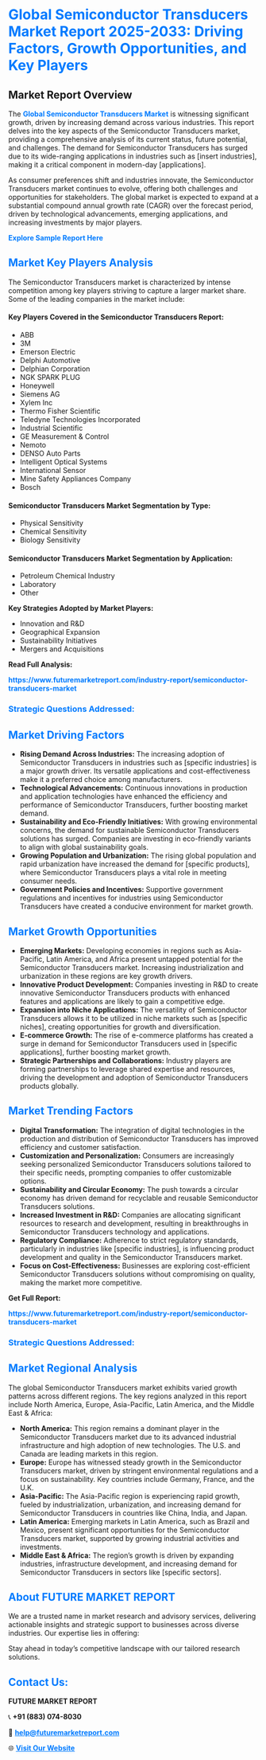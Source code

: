 <h1 style="color: #007BFF;">Global Semiconductor Transducers Market Report 2025-2033: Driving Factors, Growth Opportunities, and Key Players</h1>

<section id="overview">
<h2>Market Report Overview</h2>
<p>The <a href="https://www.futuremarketreport.com/industry-report/semiconductor-transducers-market" style="color: #007BFF; text-decoration: none;"><strong>Global Semiconductor Transducers Market</strong></a> is witnessing significant growth, driven by increasing demand across various industries. This report delves into the key aspects of the Semiconductor Transducers market, providing a comprehensive analysis of its current status, future potential, and challenges. The demand for Semiconductor Transducers has surged due to its wide-ranging applications in industries such as [insert industries], making it a critical component in modern-day [applications].</p>
<p>As consumer preferences shift and industries innovate, the Semiconductor Transducers market continues to evolve, offering both challenges and opportunities for stakeholders. The global market is expected to expand at a substantial compound annual growth rate (CAGR) over the forecast period, driven by technological advancements, emerging applications, and increasing investments by major players.</p>
</section>

<section id="overview">
<p><a href="https://www.futuremarketreport.com/request-sample/reportId=104983" style="color: #007BFF; text-decoration: none;"><strong>Explore Sample Report Here</strong></a></p>
</section>

<section id="key-players">
<h2 style="color: #007BFF;">Market Key Players Analysis</h2>
<p>The Semiconductor Transducers market is characterized by intense competition among key players striving to capture a larger market share. Some of the leading companies in the market include:</p>
<h4>Key Players Covered in the Semiconductor Transducers Report:</h4>
<ul><li>ABB</li><li>3M</li><li>Emerson Electric</li><li>Delphi Automotive</li><li>Delphian Corporation</li><li>NGK SPARK PLUG</li><li>Honeywell</li><li>Siemens AG</li><li>Xylem Inc</li><li>Thermo Fisher Scientific</li><li>Teledyne Technologies Incorporated</li><li>Industrial Scientific</li><li>GE Measurement &amp; Control</li><li>Nemoto</li><li>DENSO Auto Parts</li><li>Intelligent Optical Systems</li><li>International Sensor</li><li>Mine Safety Appliances Company</li><li>Bosch</li></ul>
<h4>Semiconductor Transducers Market Segmentation by Type:</h4>
<ul><li>Physical Sensitivity</li><li>Chemical Sensitivity</li><li>Biology Sensitivity</li></ul>

<h4>Semiconductor Transducers Market Segmentation by Application:</h4>
<ul><li>Petroleum Chemical Industry</li><li>Laboratory</li><li>Other</li></ul>
<p><strong>Key Strategies Adopted by Market Players:</strong></p>
<ul>
<li>Innovation and R&D</li>
<li>Geographical Expansion</li>
<li>Sustainability Initiatives</li>
<li>Mergers and Acquisitions</li>
</ul>
</section>

<section>
<p><strong>Read Full Analysis: </strong></p><a href="https://www.futuremarketreport.com/industry-report/semiconductor-transducers-market" style="color: #007BFF; text-decoration: none;"><strong>https://www.futuremarketreport.com/industry-report/semiconductor-transducers-market</strong></a>
<h3 style="color: #007BFF;">Strategic Questions Addressed:</h3>
</section>

<section id="driving-factors">
<h2 style="color: #007BFF;">Market Driving Factors</h2>
<ul>
<li><strong>Rising Demand Across Industries:</strong> The increasing adoption of Semiconductor Transducers in industries such as [specific industries] is a major growth driver. Its versatile applications and cost-effectiveness make it a preferred choice among manufacturers.</li>
<li><strong>Technological Advancements:</strong> Continuous innovations in production and application technologies have enhanced the efficiency and performance of Semiconductor Transducers, further boosting market demand.</li>
<li><strong>Sustainability and Eco-Friendly Initiatives:</strong> With growing environmental concerns, the demand for sustainable Semiconductor Transducers solutions has surged. Companies are investing in eco-friendly variants to align with global sustainability goals.</li>
<li><strong>Growing Population and Urbanization:</strong> The rising global population and rapid urbanization have increased the demand for [specific products], where Semiconductor Transducers plays a vital role in meeting consumer needs.</li>
<li><strong>Government Policies and Incentives:</strong> Supportive government regulations and incentives for industries using Semiconductor Transducers have created a conducive environment for market growth.</li>
</ul>
</section>

<section id="growth-opportunities">
<h2 style="color: #007BFF;">Market Growth Opportunities</h2>
<ul>
<li><strong>Emerging Markets:</strong> Developing economies in regions such as Asia-Pacific, Latin America, and Africa present untapped potential for the Semiconductor Transducers market. Increasing industrialization and urbanization in these regions are key growth drivers.</li>
<li><strong>Innovative Product Development:</strong> Companies investing in R&D to create innovative Semiconductor Transducers products with enhanced features and applications are likely to gain a competitive edge.</li>
<li><strong>Expansion into Niche Applications:</strong> The versatility of Semiconductor Transducers allows it to be utilized in niche markets such as [specific niches], creating opportunities for growth and diversification.</li>
<li><strong>E-commerce Growth:</strong> The rise of e-commerce platforms has created a surge in demand for Semiconductor Transducers used in [specific applications], further boosting market growth.</li>
<li><strong>Strategic Partnerships and Collaborations:</strong> Industry players are forming partnerships to leverage shared expertise and resources, driving the development and adoption of Semiconductor Transducers products globally.</li>
</ul>
</section>

<section id="trending-factors">
<h2 style="color: #007BFF;">Market Trending Factors</h2>
<ul>
<li><strong>Digital Transformation:</strong> The integration of digital technologies in the production and distribution of Semiconductor Transducers has improved efficiency and customer satisfaction.</li>
<li><strong>Customization and Personalization:</strong> Consumers are increasingly seeking personalized Semiconductor Transducers solutions tailored to their specific needs, prompting companies to offer customizable options.</li>
<li><strong>Sustainability and Circular Economy:</strong> The push towards a circular economy has driven demand for recyclable and reusable Semiconductor Transducers solutions.</li>
<li><strong>Increased Investment in R&D:</strong> Companies are allocating significant resources to research and development, resulting in breakthroughs in Semiconductor Transducers technology and applications.</li>
<li><strong>Regulatory Compliance:</strong> Adherence to strict regulatory standards, particularly in industries like [specific industries], is influencing product development and quality in the Semiconductor Transducers market.</li>
<li><strong>Focus on Cost-Effectiveness:</strong> Businesses are exploring cost-efficient Semiconductor Transducers solutions without compromising on quality, making the market more competitive.</li>
</ul>
</section>

<section>
<p><strong>Get Full Report: </strong></p><a href="https://www.futuremarketreport.com/industry-report/semiconductor-transducers-market" style="color: #007BFF; text-decoration: none;"><strong>https://www.futuremarketreport.com/industry-report/semiconductor-transducers-market</strong></a>
<h3 style="color: #007BFF;">Strategic Questions Addressed:</h3>
</section>


<section id="regional-analysis">
<h2 style="color: #007BFF;">Market Regional Analysis</h2>
<p>The global Semiconductor Transducers market exhibits varied growth patterns across different regions. The key regions analyzed in this report include North America, Europe, Asia-Pacific, Latin America, and the Middle East & Africa:</p>
<ul>
<li><strong>North America:</strong> This region remains a dominant player in the Semiconductor Transducers market due to its advanced industrial infrastructure and high adoption of new technologies. The U.S. and Canada are leading markets in this region.</li>
<li><strong>Europe:</strong> Europe has witnessed steady growth in the Semiconductor Transducers market, driven by stringent environmental regulations and a focus on sustainability. Key countries include Germany, France, and the U.K.</li>
<li><strong>Asia-Pacific:</strong> The Asia-Pacific region is experiencing rapid growth, fueled by industrialization, urbanization, and increasing demand for Semiconductor Transducers in countries like China, India, and Japan.</li>
<li><strong>Latin America:</strong> Emerging markets in Latin America, such as Brazil and Mexico, present significant opportunities for the Semiconductor Transducers market, supported by growing industrial activities and investments.</li>
<li><strong>Middle East & Africa:</strong> The region’s growth is driven by expanding industries, infrastructure development, and increasing demand for Semiconductor Transducers in sectors like [specific sectors].</li>
</ul>
</section>

<footer>
<h2 style="color: #007BFF;">About FUTURE MARKET REPORT</h2>
<p>We are a trusted name in market research and advisory services, delivering actionable insights and strategic support to businesses across diverse industries. Our expertise lies in offering:</p>

<p>Stay ahead in today’s competitive landscape with our tailored research solutions.</p>

<h2 style="color: #007BFF;">Contact Us:</h2>
<p><strong>FUTURE MARKET REPORT</strong></p>
<p>📞 <strong>+91 (883) 074-8030</strong></p>
<p>📧 <strong><a href="mailto:help@futuremarketreport.com" style="color: #007BFF;">help@futuremarketreport.com</a></strong></p>
<p>🌐 <strong><a href="https://www.futuremarketreport.com/" style="color: #007BFF;">Visit Our Website</a></strong></p>
</footer>